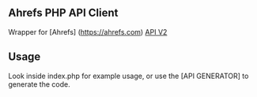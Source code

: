 ## Ahrefs PHP API Client ##

Wrapper for [Ahrefs] (https://ahrefs.com) [API V2](https://ahrefs.com/api/)

## Usage ##

Look inside index.php for example usage, or use the [API GENERATOR] to generate the code.